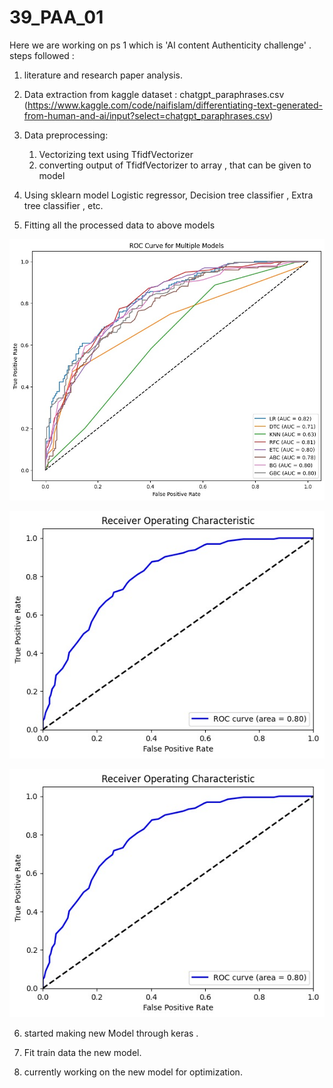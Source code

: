 # 39_PAA_01

Here we are working on ps 1 which is 'AI content Authenticity challenge' .
steps followed :

1. literature and research paper analysis.
2. Data extraction from kaggle
   dataset : chatgpt_paraphrases.csv (https://www.kaggle.com/code/naifislam/differentiating-text-generated-from-human-and-ai/input?select=chatgpt_paraphrases.csv)

3. Data preprocessing:
   1. Vectorizing text using TfidfVectorizer
   2. converting output of TfidfVectorizer to array , that can be given to model
4. Using sklearn model Logistic regressor, Decision tree classifier , Extra tree classifier , etc.

5. Fitting all the processed data to above models

![output](out1.jpg)

![](out2.jpg)

![confusion matix obtained](out2-1.jpg)

6. started making new Model through keras .

7. Fit train data the new model.

8. currently working on the new model for optimization.

